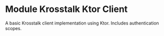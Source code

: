 # Module Krosstalk Ktor Client

A basic Krosstalk client implementation using Ktor. Includes authentication scopes.
